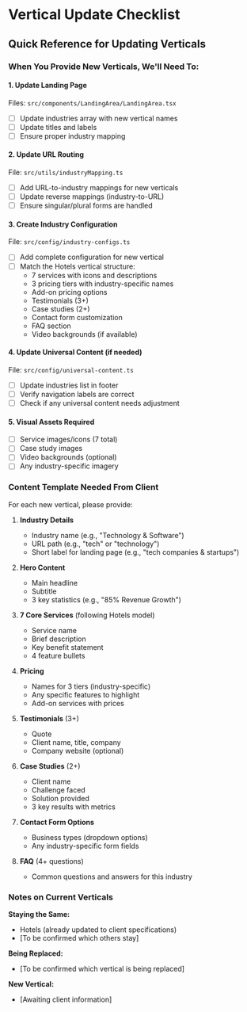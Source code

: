 # Vertical Update Checklist

## Quick Reference for Updating Verticals

### When You Provide New Verticals, We'll Need To:

#### 1. **Update Landing Page** 
Files: `src/components/LandingArea/LandingArea.tsx`
- [ ] Update industries array with new vertical names
- [ ] Update titles and labels
- [ ] Ensure proper industry mapping

#### 2. **Update URL Routing**
File: `src/utils/industryMapping.ts`
- [ ] Add URL-to-industry mappings for new verticals
- [ ] Update reverse mappings (industry-to-URL)
- [ ] Ensure singular/plural forms are handled

#### 3. **Create Industry Configuration**
File: `src/config/industry-configs.ts`
- [ ] Add complete configuration for new vertical
- [ ] Match the Hotels vertical structure:
  - 7 services with icons and descriptions
  - 3 pricing tiers with industry-specific names
  - Add-on pricing options
  - Testimonials (3+)
  - Case studies (2+)
  - Contact form customization
  - FAQ section
  - Video backgrounds (if available)

#### 4. **Update Universal Content (if needed)**
File: `src/config/universal-content.ts`
- [ ] Update industries list in footer
- [ ] Verify navigation labels are correct
- [ ] Check if any universal content needs adjustment

#### 5. **Visual Assets Required**
- [ ] Service images/icons (7 total)
- [ ] Case study images
- [ ] Video backgrounds (optional)
- [ ] Any industry-specific imagery

### Content Template Needed From Client

For each new vertical, please provide:

1. **Industry Details**
   - Industry name (e.g., "Technology & Software")
   - URL path (e.g., "tech" or "technology")
   - Short label for landing page (e.g., "tech companies & startups")

2. **Hero Content**
   - Main headline
   - Subtitle
   - 3 key statistics (e.g., "85% Revenue Growth")

3. **7 Core Services** (following Hotels model)
   - Service name
   - Brief description
   - Key benefit statement
   - 4 feature bullets

4. **Pricing**
   - Names for 3 tiers (industry-specific)
   - Any specific features to highlight
   - Add-on services with prices

5. **Testimonials** (3+)
   - Quote
   - Client name, title, company
   - Company website (optional)

6. **Case Studies** (2+)
   - Client name
   - Challenge faced
   - Solution provided
   - 3 key results with metrics

7. **Contact Form Options**
   - Business types (dropdown options)
   - Any industry-specific form fields

8. **FAQ** (4+ questions)
   - Common questions and answers for this industry

### Notes on Current Verticals

**Staying the Same:**
- Hotels (already updated to client specifications)
- [To be confirmed which others stay]

**Being Replaced:**
- [To be confirmed which vertical is being replaced]

**New Vertical:**
- [Awaiting client information]